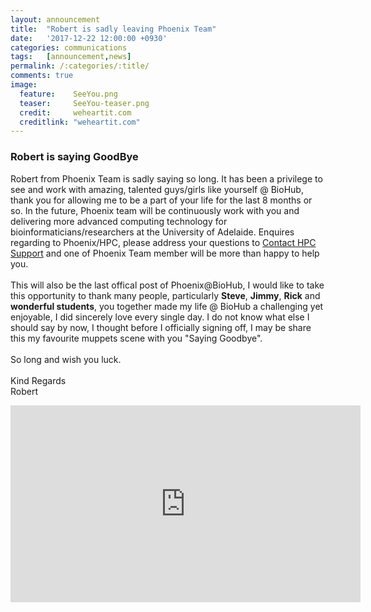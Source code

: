```yaml
---
layout:	announcement 
title: 	"Robert is sadly leaving Phoenix Team"
date:   '2017-12-22 12:00:00 +0930'
categories: communications
tags: 	[announcement,news]
permalink: /:categories/:title/
comments: true
image: 
  feature:    SeeYou.png
  teaser:     SeeYou-teaser.png
  credit:     weheartit.com
  creditlink: "weheartit.com"
---
```


### Robert is saying GoodBye

Robert from Phoenix Team is sadly saying so long. It has been a privilege to see and work with
amazing, talented guys/girls like yourself @ BioHub, thank you for allowing me to be a part of your life for the last
8 months or so. In the future, Phoenix team will be continuously work with you and delivering more advanced computing technology for bioinformaticians/researchers at the University of Adelaide. 
Enquires regarding to Phoenix/HPC, please address your questions to <a
href="mailto:hpcsupport@adelaide.edu.au">Contact HPC Support</a> and one of Phoenix Team member will
be more than happy to help you. <br><br>
This will also be the last offical post of Phoenix@BioHub, I would like to take this opportunity to thank many people, particularly **Steve**, **Jimmy**, **Rick** and
**wonderful students**, you together made my life @ BioHub a challenging yet enjoyable, I did
sincerely love every single day. I do not know what else I should say by now, I thought before I officially signing off, I may be share this my favourite muppets scene with you "Saying Goodbye". <br><br>
So long and wish you luck. <br><br>
Kind Regards <br>
Robert
<iframe width="560" height="315" src="https://www.youtube.com/embed/penzsVANV0k?start=3" frameborder="0" gesture="media" allow="encrypted-media" allowfullscreen></iframe>

